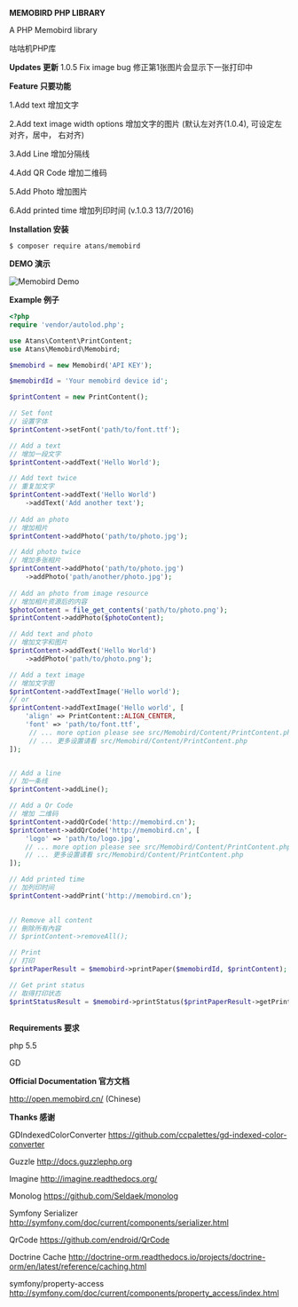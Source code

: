 **MEMOBIRD PHP LIBRARY**

A PHP Memobird library

咕咕机PHP库

**Updates 更新**
1.0.5 Fix image bug 修正第1张图片会显示下一张打印中


**Feature 只要功能**

1.Add text 增加文字

2.Add text image width options 增加文字的图片 (默认左对齐(1.0.4), 可设定左对齐，居中， 右对齐)

3.Add Line 增加分隔线

4.Add QR Code 增加二维码

5.Add Photo 增加图片

6.Add printed time 增加列印时间 (v.1.0.3 13/7/2016)


**Installation 安装**

```
$ composer require atans/memobird
```

**DEMO 演示**

![Memobird Demo](https://raw.githubusercontent.com/atans/memobird/master/demo.jpg)


**Example 例子**

```php
<?php
require 'vendor/autolod.php';

use Atans\Content\PrintContent;
use Atans\Memobird\Memobird;

$memobird = new Memobird('API KEY');

$memobirdId = 'Your memobird device id';

$printContent = new PrintContent();

// Set font
// 设置字体
$printContent->setFont('path/to/font.ttf');

// Add a text
// 增加一段文字
$printContent->addText('Hello World'); 

// Add text twice
// 重复加文字
$printContent->addText('Hello World')
    ->addText('Add another text');
    
// Add an photo
// 增加相片
$printContent->addPhoto('path/to/photo.jpg');

// Add photo twice
// 增加多张相片
$printContent->addPhoto('path/to/photo.jpg')
    ->addPhoto('path/another/photo.jpg');
    
// Add an photo from image resource
// 增加相片资源后的内容
$photoContent = file_get_contents('path/to/photo.png');
$printContent->addPhoto($photoContent);

// Add text and photo
// 增加文字和图片
$printContent->addText('Hello World')
    ->addPhoto('path/to/photo.png'); 

// Add a text image
// 增加文字图
$printContent->addTextImage('Hello world');
// or
$printContent->addTextImage('Hello world', [
    'align' => PrintContent::ALIGN_CENTER,
    'font' => 'path/to/font.ttf',
     // ... more option please see src/Memobird/Content/PrintContent.php
     // ... 更多设置请看 src/Memobird/Content/PrintContent.php
]);


// Add a line
// 加一条线
$printContent->addLine();

// Add a Qr Code
// 增加 二维码
$printContent->addQrCode('http://memobird.cn');
$printContent->addQrCode('http://memobird.cn', [
    'logo' => 'path/to/logo.jpg',
    // ... more option please see src/Memobird/Content/PrintContent.php
    // ... 更多设置请看 src/Memobird/Content/PrintContent.php
]);

// Add printed time
// 加列印时间
$printContent->addPrint('http://memobird.cn');

    
// Remove all content
// 刪除所有內容
// $printContent->removeAll();

// Print
// 打印
$printPaperResult = $memobird->printPaper($memobirdId, $printContent);

// Get print status
// 取得打印状态
$printStatusResult = $memobird->printStatus($printPaperResult->getPrintcontentid());
    
```



**Requirements 要求**

php 5.5

GD

**Official Documentation 官方文档**

http://open.memobird.cn/ (Chinese)

**Thanks 感谢**

GDIndexedColorConverter https://github.com/ccpalettes/gd-indexed-color-converter

Guzzle http://docs.guzzlephp.org

Imagine http://imagine.readthedocs.org/

Monolog https://github.com/Seldaek/monolog

Symfony Serializer http://symfony.com/doc/current/components/serializer.html

QrCode https://github.com/endroid/QrCode

Doctrine Cache http://doctrine-orm.readthedocs.io/projects/doctrine-orm/en/latest/reference/caching.html

symfony/property-access http://symfony.com/doc/current/components/property_access/index.html
